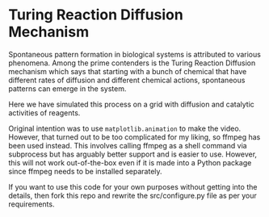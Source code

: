 # Turing Reaction Diffusion Mechanism

Spontaneous pattern formation in biological systems
is attributed to various phenomena. Among the prime
contenders is the Turing Reaction Diffusion mechanism
which says that starting with a bunch of chemical
that have different rates of diffusion and different
chemical actions, spontaneous patterns can emerge in
the system.

Here we have simulated this process on a grid with
diffusion and catalytic activities of reagents.

Original intention was to use `matplotlib.animation`
to make the video. However, that turned out to be
too complicated for my liking, so ffmpeg has been
used instead. This involves calling ffmpeg as a
shell command via subprocess but has arguably better
support and is easier to use. However, this will not
work out-of-the-box even if it is made into a Python
package since ffmpeg needs to be installed separately.

If you want to use this code for your own purposes
without getting into the details, then fork this repo
and rewrite the src/configure.py file as per your
requirements.